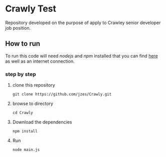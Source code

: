 # Crawly Test

Repository developed on the purpose of apply to Crawley senior developer job position.

## How to run

To run this code will need *nodejs* and *npm* installed that you can find [here](https://nodejs.org/en/download/) as well as an internet connection.

### step by step

1. clone this repository

    ```git clone https://github.com/jzes/Crawly.git```
2. browse to directory
    
    ```cd Crawly```
3. Download the dependencies
    
    ```npm install```
4. Run
    
    ```node main.js```